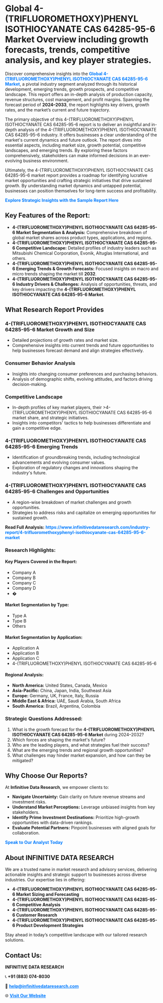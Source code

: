 <h1>Global 4-(TRIFLUOROMETHOXY)PHENYL ISOTHIOCYANATE CAS 64285-95-6 Market Overview including growth forecasts, trends, competitive analysis, and key player strategies.</h1>
<p>
Discover comprehensive insights into the 
<a href="https://www.infinitivedataresearch.com/industry-report/4-trifluoromethoxyphenyl-isothiocyanate-cas-64285-95-6-market" rel="dofollow" style="color: #007BFF; text-decoration: none;"><strong>Global 4-(TRIFLUOROMETHOXY)PHENYL ISOTHIOCYANATE CAS 64285-95-6 Market</strong></a>, a pivotal industry segment analyzed through its historical development, emerging trends, growth prospects, and competitive landscape. This report offers an in-depth analysis of production capacity, revenue structures, cost management, and profit margins. Spanning the forecast period of <strong>2024–2033</strong>, the report highlights key drivers, growth rates, and the market’s current and future trajectory.
</p>
<p>
The primary objective of this 4-(TRIFLUOROMETHOXY)PHENYL ISOTHIOCYANATE CAS 64285-95-6 report is to deliver an insightful and in-depth analysis of the 4-(TRIFLUOROMETHOXY)PHENYL ISOTHIOCYANATE CAS 64285-95-6 industry. It offers businesses a clear understanding of the market's current dynamics and future outlook. The report dives into essential aspects, including market size, growth potential, competitive landscapes, and emerging trends. By exploring these factors comprehensively, stakeholders can make informed decisions in an ever-evolving business environment.
</p>
<p>
Ultimately, the 4-(TRIFLUOROMETHOXY)PHENYL ISOTHIOCYANATE CAS 64285-95-6 market report provides a roadmap for identifying lucrative market opportunities and crafting strategic initiatives that drive sustained growth. By understanding market dynamics and untapped potential, businesses can position themselves for long-term success and profitability.
</p>
<p>
<a href="https://www.infinitivedataresearch.com/request-sample/reportId=103294" style="color: #007BFF; text-decoration: none;"><strong>Explore Strategic Insights with the Sample Report Here</strong></a>
</p>

<h2>Key Features of the Report:</h2>
<ul>
<li><strong>4-(TRIFLUOROMETHOXY)PHENYL ISOTHIOCYANATE CAS 64285-95-6 Market Segmentation & Analysis:</strong> Comprehensive breakdown of global market shares across product types, applications, and regions.</li>
<li><strong>4-(TRIFLUOROMETHOXY)PHENYL ISOTHIOCYANATE CAS 64285-95-6 Competitive Landscape:</strong> Detailed profiles of industry leaders such as Mitsubishi Chemical Corporation, Evonik, Altuglas International, and others.</li>
<li><strong>4-(TRIFLUOROMETHOXY)PHENYL ISOTHIOCYANATE CAS 64285-95-6 Emerging Trends & Growth Forecasts:</strong> Focused insights on macro and micro trends shaping the market till <strong>2032</strong>.</li>
<li><strong>4-(TRIFLUOROMETHOXY)PHENYL ISOTHIOCYANATE CAS 64285-95-6 Industry Drivers & Challenges:</strong> Analysis of opportunities, threats, and key drivers impacting the <strong>4-(TRIFLUOROMETHOXY)PHENYL ISOTHIOCYANATE CAS 64285-95-6 Market</strong>.</li>
</ul>

<h2>What Research Report Provides</h2>
<h3>4-(TRIFLUOROMETHOXY)PHENYL ISOTHIOCYANATE CAS 64285-95-6 Market Growth and Size</h3>
<ul>
<li>Detailed projections of growth rates and market size.</li>
<li>Comprehensive insights into current trends and future opportunities to help businesses forecast demand and align strategies effectively.</li>
</ul>

<h3>Consumer Behavior Analysis</h3>
<ul>
<li>Insights into changing consumer preferences and purchasing behaviors.</li>
<li>Analysis of demographic shifts, evolving attitudes, and factors driving decision-making.</li>
</ul>

<h3>Competitive Landscape</h3>
<ul>
<li>In-depth profiles of key market players, their >4-(TRIFLUOROMETHOXY)PHENYL ISOTHIOCYANATE CAS 64285-95-6 market share, and strategic initiatives.</li>
<li>Insights into competitors' tactics to help businesses differentiate and gain a competitive edge.</li>
</ul>

<h3>4-(TRIFLUOROMETHOXY)PHENYL ISOTHIOCYANATE CAS 64285-95-6 Emerging Trends</h3>
<ul>
<li>Identification of groundbreaking trends, including technological advancements and evolving consumer values.</li>
<li>Exploration of regulatory changes and innovations shaping the industry's future.</li>
</ul>

<h3>4-(TRIFLUOROMETHOXY)PHENYL ISOTHIOCYANATE CAS 64285-95-6 Challenges and Opportunities</h3>
<ul>
<li>A region-wise breakdown of market challenges and growth opportunities.</li>
<li>Strategies to address risks and capitalize on emerging opportunities for sustained growth.</li>
</ul>
<p><strong>Read Full Analysis:</strong> <a href="https://www.infinitivedataresearch.com/industry-report/4-trifluoromethoxyphenyl-isothiocyanate-cas-64285-95-6-market" rel="dofollow" style="color: #007BFF; text-decoration: none;"><strong>https://www.infinitivedataresearch.com/industry-report/4-trifluoromethoxyphenyl-isothiocyanate-cas-64285-95-6-market</strong></a></p>
<h3>Research Highlights:</h3>
<h4>Key Players Covered in the Report:</h4>
<ul><li>Company A</li><li>Company B</li><li>Company C</li><li>Company D</li><li>�</li></ul>
<h4>Market Segmentation by Type:</h4>
<ul><li>Type A</li><li>Type B</li><li>Others</li></ul>
<h4>Market Segmentation by Application:</h4>
<ul><li>Application A</li><li>Application B</li><li>Application C</li><li>4-(TRIFLUOROMETHOXY)PHENYL ISOTHIOCYANATE CAS 64285-95-6</li></ul>

<h4>Regional Analysis:</h4>
<ul>
<li><strong>North America:</strong> United States, Canada, Mexico</li>
<li><strong>Asia-Pacific:</strong> China, Japan, India, Southeast Asia</li>
<li><strong>Europe:</strong> Germany, UK, France, Italy, Russia</li>
<li><strong>Middle East & Africa:</strong> UAE, Saudi Arabia, South Africa</li>
<li><strong>South America:</strong> Brazil, Argentina, Colombia</li>
</ul>

<h3>Strategic Questions Addressed:</h3>
<ol>
<li>What is the growth forecast for the <strong>4-(TRIFLUOROMETHOXY)PHENYL ISOTHIOCYANATE CAS 64285-95-6 Market</strong> during 2024–2032?</li>
<li>Which forces are shaping the market's future?</li>
<li>Who are the leading players, and what strategies fuel their success?</li>
<li>What are the emerging trends and regional growth opportunities?</li>
<li>What challenges may hinder market expansion, and how can they be mitigated?</li>
</ol>

<h2>Why Choose Our Reports?</h2>
<p>At <strong>Infinitive Data Research</strong>, we empower clients to:</p>
<ul>
<li><strong>Navigate Uncertainty:</strong> Gain clarity on future revenue streams and investment risks.</li>
<li><strong>Understand Market Perceptions:</strong> Leverage unbiased insights from key stakeholders.</li>
<li><strong>Identify Prime Investment Destinations:</strong> Prioritize high-growth opportunities with data-driven rankings.</li>
<li><strong>Evaluate Potential Partners:</strong> Pinpoint businesses with aligned goals for collaboration.</li>
</ul>
<p><a href="https://www.infinitivedataresearch.com/industry-report/4-trifluoromethoxyphenyl-isothiocyanate-cas-64285-95-6-market" rel="dofollow" style="color: #007BFF; text-decoration: none;"><strong>Speak to Our Analyst Today</strong></a></p>

<h2>About INFINITIVE DATA RESEARCH</h2>
<p>We are a trusted name in market research and advisory services, delivering actionable insights and strategic support to businesses across diverse industries. Our expertise lies in offering:</p>
<ul>
<li><strong>4-(TRIFLUOROMETHOXY)PHENYL ISOTHIOCYANATE CAS 64285-95-6 Market Sizing and Forecasting</strong></li>
<li><strong>4-(TRIFLUOROMETHOXY)PHENYL ISOTHIOCYANATE CAS 64285-95-6 Competitive Analysis</strong></li>
<li><strong>4-(TRIFLUOROMETHOXY)PHENYL ISOTHIOCYANATE CAS 64285-95-6 Customer Research</strong></li>
<li><strong>4-(TRIFLUOROMETHOXY)PHENYL ISOTHIOCYANATE CAS 64285-95-6 Product Development Strategies</strong></li>
</ul>
<p>Stay ahead in today’s competitive landscape with our tailored research solutions.</p>

<h2>Contact Us:</h2>
<p><strong>INFINITIVE DATA RESEARCH</strong></p>
<p>📞 <strong>+91 (883) 074-8030</strong></p>
<p>📧 <strong><a href="mailto:help@infinitivedataresearch.com" style="color: #007BFF;">help@infinitivedataresearch.com</a></strong></p>
<p>🌐 <strong><a href="https://www.infinitivedataresearch.com" rel="dofollow" style="color: #007BFF;">Visit Our Website</a></strong></p>